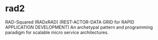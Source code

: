 # rad2

RAD-Squared (RADxRAD) (REST-ACTOR-DATA GRID for RAPID APPLICATION DEVELOPMENT)
An archetypal pattern and programming paradigm for scalable micro service architectures. 